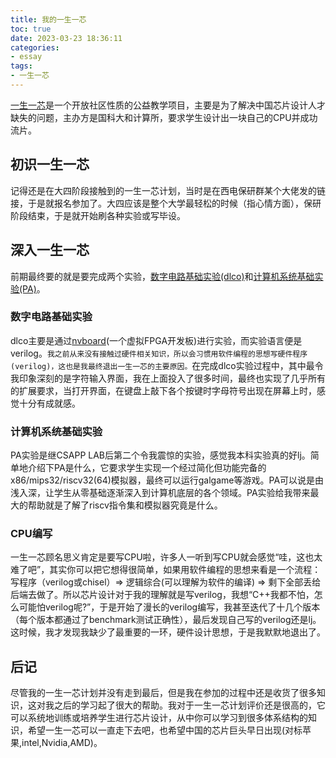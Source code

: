 ```yaml
---
title: 我的一生一芯
toc: true
date: 2023-03-23 18:36:11
categories:
- essay
tags:
- 一生一芯
---
```


[一生一芯](https://ysyx.oscc.cc/)是一个开放社区性质的公益教学项目，主要是为了解决中国芯片设计人才缺失的问题，主办方是国科大和计算所，要求学生设计出一块自己的CPU并成功流片。

## 初识一生一芯

记得还是在大四阶段接触到的一生一芯计划，当时是在西电保研群某个大佬发的链接，于是就报名参加了。大四应该是整个大学最轻松的时候（指心情方面），保研阶段结束，于是就开始刷各种实验或写毕设。

## 深入一生一芯

前期最终要的就是要完成两个实验，[数字电路基础实验(dlco)](https://nju-projectn.github.io/dlco-lecture-note/index.html)和[计算机系统基础实验(PA)](https://ysyx.oscc.cc/docs/ics-pa/)。

### 数字电路基础实验

dlco主要是通过[nvboard](https://github.com/NJU-ProjectN/nvboard)(一个虚拟FPGA开发板)进行实验，而实验语言便是verilog。`我之前从来没有接触过硬件相关知识，所以会习惯用软件编程的思想写硬件程序(verilog)，这也是我最终退出一生一芯的主要原因。`在完成dlco实验过程中，其中最令我印象深刻的是字符输入界面，我在上面投入了很多时间，最终也实现了几乎所有的扩展要求，当打开界面，在键盘上敲下各个按键时字母符号出现在屏幕上时，感觉十分有成就感。

### 计算机系统基础实验

PA实验是继CSAPP LAB后第二个令我震惊的实验，感觉我本科实验真的好lj。简单地介绍下PA是什么，它要求学生实现一个经过简化但功能完备的x86/mips32/riscv32(64)模拟器，最终可以运行galgame等游戏。PA可以说是由浅入深，让学生从零基础逐渐深入到计算机底层的各个领域。PA实验给我带来最大的帮助就是了解了riscv指令集和模拟器究竟是什么。

### CPU编写
一生一芯顾名思义肯定是要写CPU啦，许多人一听到写CPU就会感觉“哇，这也太难了吧”，其实你可以把它想得很简单，如果用软件编程的思想来看是一个流程：写程序（verilog或chisel）=> 逻辑综合(可以理解为软件的编译) => 剩下全部丢给后端去做了。所以芯片设计对于我的理解就是写verilog，我想“C++我都不怕，怎么可能怕verilog呢?”，于是开始了漫长的verilog编写，我甚至迭代了十几个版本（每个版本都通过了benchmark测试正确性），最后发现自己写的verilog还是lj。这时候，我才发现我缺少了最重要的一环，硬件设计思想，于是我默默地退出了。

## 后记
尽管我的一生一芯计划并没有走到最后，但是我在参加的过程中还是收货了很多知识，这对我之后的学习起了很大的帮助。我对于一生一芯计划评价还是很高的，它可以系统地训练或培养学生进行芯片设计，从中你可以学习到很多体系结构的知识，希望一生一芯可以一直走下去吧，也希望中国的芯片巨头早日出现(对标苹果,intel,Nvidia,AMD)。
